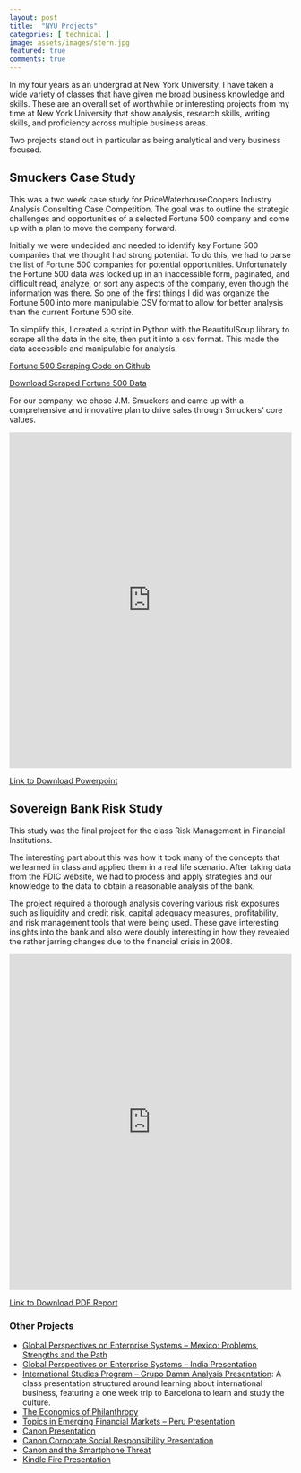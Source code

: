 ```yaml
---
layout: post
title:  "NYU Projects"
categories: [ technical ]
image: assets/images/stern.jpg
featured: true
comments: true
---
```


In my four years as an undergrad at New York University, I have taken a wide variety of classes that have given me broad business knowledge and skills. These are an overall set of worthwhile or interesting projects from my time at New York University that show analysis, research skills, writing skills, and proficiency across multiple business areas.

Two projects stand out in particular as being analytical and very business focused.

## Smuckers Case Study

This was a two week case study for PriceWaterhouseCoopers Industry Analysis Consulting Case Competition. The goal was to outline the strategic challenges and opportunities of a selected Fortune 500 company and come up with a plan to move the company forward.

Initially we were undecided and needed to identify key Fortune 500 companies that we thought had strong potential. To do this, we had to parse the list of Fortune 500 companies for potential opportunities. Unfortunately the Fortune 500 data was locked up in an inaccessible form, paginated, and difficult read, analyze, or sort any aspects of the company, even though the information was there. So one of the first things I did was organize the Fortune 500 into more manipulable CSV format to allow for better analysis than the current Fortune 500 site.

To simplify this, I created a script in Python with the BeautifulSoup library to scrape all the data in the site, then put it into a csv format. This made the data accessible and manipulable for analysis.

[Fortune 500 Scraping Code on Github](https://github.com/LJamesHu/Fortune500Scraper)

[Download Scraped Fortune 500 Data]({{site.baseurl}}/assets/files/nyu/Fortune500Data.csv)

For our company, we chose J.M. Smuckers and came up with a comprehensive and innovative plan to drive sales through Smuckers’ core values.

<embed src="https://drive.google.com/viewerng/
viewer?embedded=true&url={{site.baseurl}}/assets/files/nyu/SmuckersCaseStudy.pdf" style="height:600px;width:100%;">

[Link to Download Powerpoint]({{site.baseurl}}/assets/files/nyu/SmuckersCaseStudy.pptx)

## Sovereign Bank Risk Study

This study was the final project for the class Risk Management in Financial Institutions.

The interesting part about this was how it took many of the concepts that we learned in class and applied them in a real life scenario. After taking data from the FDIC website, we had to process and apply strategies and our knowledge to the data to obtain a reasonable analysis of the bank.

The project required a thorough analysis covering various risk exposures such as liquidity and credit risk, capital adequacy measures, profitability, and risk management tools that were being used. These gave interesting insights into the bank and also were doubly interesting in how they revealed the rather jarring changes due to the financial crisis in 2008.

<embed src="https://drive.google.com/viewerng/
viewer?embedded=true&url={{site.baseurl}}/assets/files/nyu/SovereignBankAnalysis.pdf" style="height:600px;width:100%;">

[Link to Download PDF Report]({{site.baseurl}}/assets/files/nyu/SovereignBankAnalysis.pdf)

### Other Projects

* [Global Perspectives on Enterprise Systems – Mexico: Problems, Strengths and the Path]({{site.baseurl}}/assets/files/nyu/GlobalPerspectivesMexico.pdf)
* [Global Perspectives on Enterprise Systems – India Presentation]({{site.baseurl}}/assets/files/nyu/GlobalPerspectivesIndiaPresentation.pdf)
* [International Studies Program – Grupo Damm Analysis Presentation]({{site.baseurl}}/assets/files/nyu/GrupoDammAnalysis.pdf): A class presentation structured around learning about international business, featuring a one week trip to Barcelona to learn and study the culture.
* [The Economics of Philanthropy]({{site.baseurl}}/assets/files/nyu/EconomicsOfPhilanthropy.pdf)
* [Topics in Emerging Financial Markets – Peru Presentation]({{site.baseurl}}/assets/files/nyu/EmergingMarketsPeru.pdf)
* [Canon Presentation]({{site.baseurl}}/assets/files/nyu/Canon.pdf)
* [Canon Corporate Social Responsibility Presentation]({{site.baseurl}}/assets/files/nyu/CanonCSR.pdf)
* [Canon and the Smartphone Threat]({{site.baseurl}}/assets/files/nyu/CanonVSmartphones.pdf)
* [Kindle Fire Presentation]({{site.baseurl}}/assets/files/nyu/KindleFirePublishers.pdf)